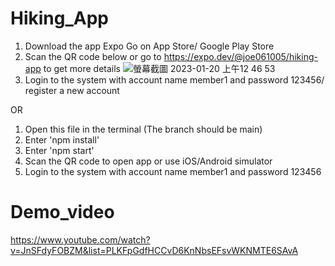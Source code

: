 # Hiking_App
1. Download the app Expo Go on App Store/ Google Play Store
2. Scan the QR code below or go to https://expo.dev/@joe061005/hiking-app to get more details
![螢幕截圖 2023-01-20 上午12 46 53](https://user-images.githubusercontent.com/72422823/213504772-f982258e-92ae-4fdd-b561-23ae67ddc559.png)
3. Login to the system with account name member1 and password 123456/ register a new account

OR

1. Open this file in the terminal (The branch should be main)
2. Enter 'npm install'
3. Enter 'npm start'
4. Scan the QR code to open app or use iOS/Android simulator
5. Login to the system with account name member1 and password 123456


# Demo_video
https://www.youtube.com/watch?v=JnSFdyFOBZM&list=PLKFpGdfHCCvD6KnNbsEFsvWKNMTE6SAvA
